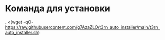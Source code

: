 # Команда для установки
. <(wget -qO- https://raw.githubusercontent.com/g7AzaZLO/t3rn_auto_installer/main/t3rn_auto_installer.sh)
